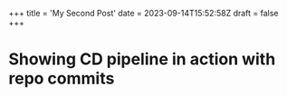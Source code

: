 +++ title = 'My Second Post' date = 2023-09-14T15:52:58Z draft = false +++

# Showing CD pipeline in action with repo commits
